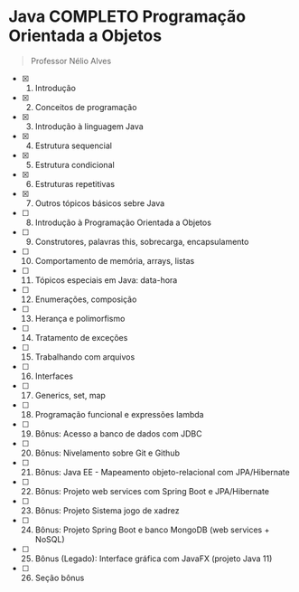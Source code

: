 # Java COMPLETO Programação Orientada a Objetos
> Professor Nélio Alves

- [x] 1. Introdução
- [x] 2. Conceitos de programação
- [x] 3. Introdução à linguagem Java
- [x] 4. Estrutura sequencial
- [x] 5. Estrutura condicional
- [x] 6. Estruturas repetitivas
- [x] 7. Outros tópicos básicos sebre Java
- [ ] 8. Introdução à Programação Orientada a Objetos
- [ ] 9. Construtores, palavras this, sobrecarga, encapsulamento
- [ ] 10. Comportamento de memória, arrays, listas
- [ ] 11. Tópicos especiais em Java: data-hora
- [ ] 12. Enumerações, composição
- [ ] 13. Herança e polimorfismo
- [ ] 14. Tratamento de exceções
- [ ] 15. Trabalhando com arquivos
- [ ] 16. Interfaces
- [ ] 17. Generics, set, map
- [ ] 18. Programação funcional e expressões lambda
- [ ] 19. Bônus: Acesso a banco de dados com JDBC
- [ ] 20. Bônus: Nivelamento sobre Git e Github
- [ ] 21. Bônus: Java EE - Mapeamento objeto-relacional com JPA/Hibernate
- [ ] 22. Bônus: Projeto web services com Spring Boot e JPA/Hibernate
- [ ] 23. Bônus: Projeto Sistema jogo de xadrez
- [ ] 24. Bônus: Projeto Spring Boot e banco MongoDB (web services + NoSQL)
- [ ] 25. Bônus (Legado): Interface gráfica com JavaFX (projeto Java 11)
- [ ] 26. Seção bônus
